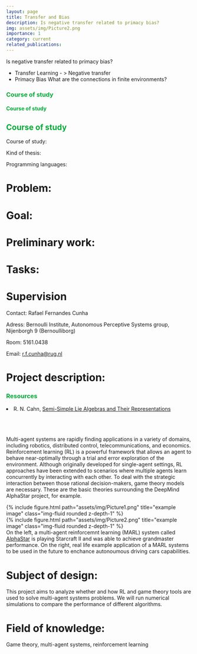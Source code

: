 ```yaml
---
layout: page
title: Transfer and Bias
description: Is negative transfer related to primacy bias?
img: assets/img/Picture2.png
importance: 1
category: current
related_publications: 
---
```


Is negative transfer related to primacy bias?
- Transfer Learning - > Negative transfer
- Primacy Bias
What are the connections in finite environments?

<h3 style="color: #00ab37;">Course of study</h3>

<h4 style="color: #00ab37;">Course of study</h4>

<h2 style="color: #00ab37;">Course of study</h2>

Course of study:

Kind of thesis:

Programming languages:

# Problem:

# Goal:

# Preliminary work:

# Tasks:

# Supervision

Contact: Rafael Fernandes Cunha

Adress: Bernoulli Institute, Autonomous Perceptive Systems group, Nijenborgh 9 (Bernoulliborg)

Room: 5161.0438

Email: r.f.cunha@rug.nl

# Project description:

<h3 style="color: #00ab37;" id="Supervisions">Resources</h3>
<li>R. N. Cahn, <a href="http://phyweb.lbl.gov/%7Erncahn/www/liealgebras/texall.pdf">Semi-Simple Lie Algebras and Their Representations</a></li>


<br><br><br>
Multi-agent systems are rapidly finding applications in a variety of domains, including robotics, distributed control, telecommunications, and economics. Reinforcement learning (RL) is a powerful framework that allows an agent to behave near-optimally through a trial and error exploration of the environment. Although originally developed for single-agent settings, RL approaches have been extended to scenarios where multiple agents learn concurrently by interacting with each other. To deal with the strategic interaction between those rational decision-makers, game theory models are necessary. These are the basic theories surrounding the DeepMind AlphaStar project, for example. 

<div class="row justify-content-sm-center">
    <div class="col-sm-6 mt-3 mt-md-0">
        {% include figure.html path="assets/img/Picture1.png" title="example image" class="img-fluid rounded z-depth-1" %}
    </div>
    <div class="col-sm-6 mt-3 mt-md-0">
        {% include figure.html path="assets/img/Picture2.png" title="example image" class="img-fluid rounded z-depth-1" %}
    </div>
</div>
<div class="caption">
    On the left, a multi-agent reinforcemnt learning (MARL) system called <a href="https://www.deepmind.com/blog/alphastar-grandmaster-level-in-starcraft-ii-using-multi-agent-reinforcement-learning">AlphaStar</a> is playing Starcraft II and was able to achieve grandmaster performance. On the right, real life example application of a MARL systems to be used in the future to enchance autonoumous driving cars capabilities.
</div>

# Subject of design:

This project aims to analyze whether and how RL and game theory tools are used to solve multi-agent systems problems. We will run numerical simulations to compare the performance of different algorithms.

# Field of knowledge: 

Game theory, multi-agent systems, reinforcement learning


